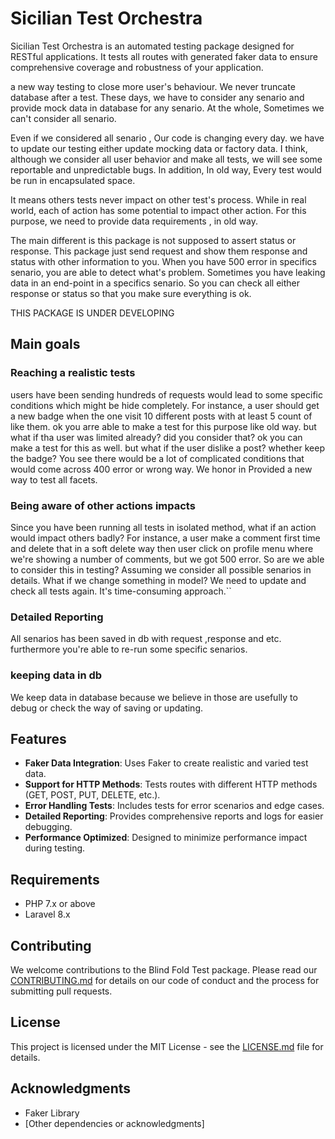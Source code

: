 # Sicilian Test Orchestra

Sicilian Test Orchestra is an automated testing package designed for RESTful applications.
It tests all routes with generated faker data to ensure comprehensive coverage and robustness of your application.

a new way testing to close more user's behaviour. We never truncate database after a test.
These days, we have to consider any senario and provide mock data in database for any senario. At the whole, Sometimes
we can't consider all senario.

Even if we considered all senario , Our code is changing every day. we have to update our testing either update mocking
data or factory data. I think, although we consider all user behavior and make all tests, we will see some reportable
and unpredictable bugs. In addition, In
old way, Every test would be run in encapsulated space.

It means others tests never impact on other test's process. While in real world, each of action has some
potential to impact other action.
For this purpose, we need to provide data requirements , in old way.

The main different is this package is not supposed to assert status or response. This package just send request and show
them response and status with other information to you.
When you have 500 error in specifics senario, you are able to detect what's problem. Sometimes you have leaking data in
an end-point in a specifics senario.
So you can check all either response or status so that you make sure everything is ok.

THIS PACKAGE IS UNDER DEVELOPING

## Main goals

### Reaching a realistic tests

users have been sending hundreds of requests would lead to some specific conditions
which might be hide completely. For instance, a user should get a new badge when the one visit 10 different posts with
at least 5 count of like them. ok you arre able to make a test for this purpose like old way. but what if tha user was
limited already?
did you consider that? ok you can make a test for this as well. but what if the user dislike a post? whether keep the
badge?
You see there would be a lot of complicated conditions that would come across 400 error or wrong way.
We honor in Provided a new way to test all facets.

### Being aware of other actions impacts

Since you have been running all tests in isolated method, what if an action
would impact
others badly? For instance, a user make a comment first time and delete that in a soft delete way then user click on
profile menu where
we're showing a number of comments, but we got 500 error. So are we able to consider this in testing? Assuming we
consider
all possible senarios in details. What if we change something in model? We need to update and check all tests again.
It's time-consuming approach.``

### Detailed Reporting

All senarios has been saved in db with request ,response and etc. furthermore you're able
to re-run some specific senarios.

### keeping data in db

We keep data in database because we believe in those are usefully to debug or check the way of
saving or updating.

## Features

- **Faker Data Integration**: Uses Faker to create realistic and varied test data.
- **Support for HTTP Methods**: Tests routes with different HTTP methods (GET, POST, PUT, DELETE, etc.).
- **Error Handling Tests**: Includes tests for error scenarios and edge cases.
- **Detailed Reporting**: Provides comprehensive reports and logs for easier debugging.
- **Performance Optimized**: Designed to minimize performance impact during testing.

## Requirements

- PHP 7.x or above
- Laravel 8.x

## Contributing

We welcome contributions to the Blind Fold Test package. Please read our [CONTRIBUTING.md](CONTRIBUTING.md) for details
on our code of conduct and the process for submitting pull requests.

## License

This project is licensed under the MIT License - see the [LICENSE.md](LICENSE.md) file for details.

## Acknowledgments

- Faker Library
- [Other dependencies or acknowledgments]
